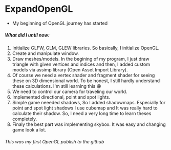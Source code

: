 # ExpandOpenGL

- My beginning of OpenGL journey has started

##### What did I until now:
1. Initialize GLFW, GLM, GLEW libraries. So basically, I initialize OpenGL.
2. Create and manipulate window.
3. Draw meshes/models. In the begining of my program, I just draw triangle with given vertices and indices and then, I added custom models via assimp library (Open Asset Import Library).
4. Of course we need a vertex shader and fragment shader for seeing these on 3D dimensional world. To be honest, I still hardly understand these calculations. I'm still learning this 😁
5. We need to control our camera for traveling our world.
6. Implemented directional, point and spot lights.
7. Simple game neeeded shadows, So I added shadowmaps. Especially for point and spot light shadows I use cubemap and It was really hard to calculate their shadow. So, I need a very long time to learn theses completely.
8. Finaly the best part was implementing skybox. It was easy and changing game look a lot.

###### This was my first OpenGL publish to the github
